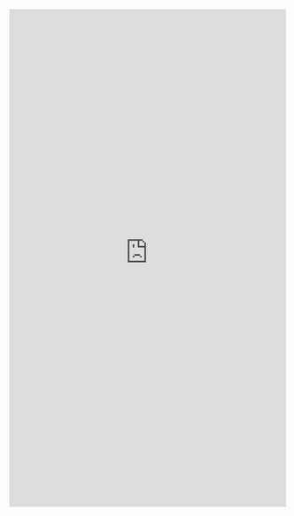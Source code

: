 <script src="https://whitelabel.beyondclick.com.br/widget.js" paypalExpress="false"></script>
<iframe src="https://whitelabel.beyondclick.com.br/embed/scicast" name="donorbox" allowpaymentrequest="allowpaymentrequest" seamless="seamless" frameborder="0" scrolling="no" height="900px" width="100%" style="max-width: 500px; min-width: 250px; max-height:none!important"></iframe>

